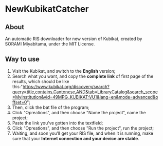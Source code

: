 # NewKubikatCatcher
## About
An automatic RIS downloader for new version of Kubikat, created by SORAMI Miyabitama, under the MIT License.
## Way to use
1. Visit the Kubikat, and switch to the **English** version;
2. Search what you want, and copy the **complete link** of first page of the results, which should be like this:"https://www.kubikat.org/discovery/search?query=title,contains,Cantonese,AND&tab=LibraryCatalog&search_scope=MyInstitution&vid=49MPG_KUBIKAT:VU1&lang=en&mode=advanced&offset=0";
3. Then, click the bat file of the program;
4. Click "Opreations", and then choose "Name the project", name the project;
5. Paste the link you've gotten into the textfield;
6. Click "Opreations", and then choose "Run the project", run the project;
7. Waiting, and soon you'll get your RIS file, and when it is running, make sure that your **Internet connection and your device are stable**.
